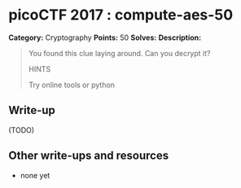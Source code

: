 # picoCTF 2017 : compute-aes-50

**Category:** Cryptography
**Points:** 50
**Solves:**
**Description:**

> You found this clue laying around. Can you decrypt it?
>
>  HINTS
>
> Try online tools or python


## Write-up

(TODO)

## Other write-ups and resources

* none yet
